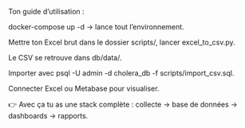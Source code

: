 Ton guide d’utilisation :

docker-compose up -d → lance tout l’environnement.

Mettre ton Excel brut dans le dossier scripts/, lancer excel_to_csv.py.

Le CSV se retrouve dans db/data/.

Importer avec psql -U admin -d cholera_db -f scripts/import_csv.sql.

Connecter Excel ou Metabase pour visualiser.

👉 Avec ça tu as une stack complète : collecte → base de données → dashboards → rapports.
